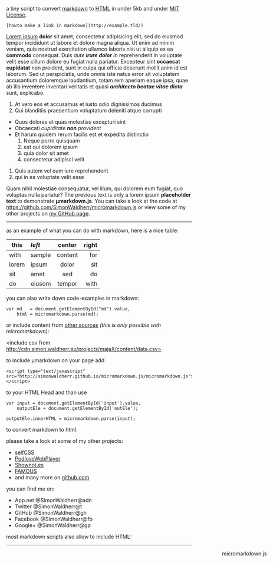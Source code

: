 a tiny script to convert [markdown](http://en.wikipedia.org/wiki/Markdown) to [HTML](http://en.wikipedia.org/wiki/HTML) in under 5kb and under [MIT License](http://opensource.org/licenses/MIT).  

```
[howto make a link in markdown](http://example.tld/)
```  

[Lorem ipsum](http://en.wikipedia.org/wiki/Lorem_ipsum) **dolor** sit amet, consectetur adipisicing elit, sed do eiusmod tempor incididunt ut labore et dolore magna aliqua. Ut enim ad minim veniam, quis nostrud exercitation ullamco laboris nisi ut aliquip ex ea **commodo** consequat. Duis *aute **irure dolor** in* reprehenderit in voluptate velit esse cillum dolore eu fugiat nulla pariatur. Excepteur sint **occaecat cupidatat** non proident, sunt in culpa qui officia deserunt mollit anim id est laborum.
Sed ut perspiciatis, unde omnis iste natus error sit voluptatem accusantium doloremque laudantium, totam rem aperiam eaque ipsa, quae ab illo ~~inventore~~ inventari veritatis et quasi ***architecto beatae vitae dicta*** sunt, explicabo.

1. At vero eos et accusamus et iusto odio dignissimos ducimus
1. Qui blanditiis praesentium voluptatum deleniti atque corrupti
  * Quos dolores et quas molestias excepturi sint
  * Obcaecati *cupiditate **non** provident*
  * Et harum quidem rerum facilis est et expedita distinctio
    1. Neque porro quisquam
    2. est qui dolorem ipsum
    3. quia dolor sit amet
    4. consectetur adipisci velit
1. Quis autem vel eum iure reprehenderit
1. qui in ea voluptate velit esse

Quam nihil molestiae consequatur, vel illum, qui dolorem eum fugiat, quo voluptas nulla pariatur?
The previous text is only a lorem ipsum **placeholder text** to demonstrate **µmarkdown.js**. You can take a look at the code at <https://github.com/SimonWaldherr/micromarkdown.js> or view some of my other projects on [my GitHub page](https://github.com/SimonWaldherr/).  

---

as an example of what you can do with markdown, here is a nice table:  

this | *left* | center   | right
-----|:-------|:--------:|------:
with | sample | content  | for
lorem| ipsum  | dolor    | sit
sit  | amet   | sed      | do
do   | eiusom | tempor   | with

you can also write down code-examples in markdown:  

```
var md   = document.getElementById("md").value,
    html = micromarkdown.parse(md);

```

or include content from [other sources][source] *(this is only possible with micromarkdown)*:  

[source]: http://cdn.simon.waldherr.eu/projects/majaX/content/data.csv
<include csv from http://cdn.simon.waldherr.eu/projects/majaX/content/data.csv>

to include µmarkdown on your page add  

```
<script type="text/javascript" 
src="http://simonwaldherr.github.io/micromarkdown.js/micromarkdown.js">
</script>
```  

to your HTML Head and than use  

```
var input = document.getElementById('input').value,
    outputEle = document.getElementById('outEle');

outputEle.innerHTML = micromarkdown.parse(input);
```  

to convert markdown to html.  

please take a look at some of my other projects:

* [selfCSS](http://selfcss.org/)
* [PodloveWebPlayer](http://podlove.org/podlove-web-player/)
* [Shownot.es](http://shownot.es/)
* [FAMOUS](http://famous-project.org/)
* and many more on [github.com](https://github.com/SimonWaldherr?tab=repositories)

you can find me on:

* App.net @SimonWaldherr@adn
* Twitter @SimonWaldherr@t
* GitHub @SimonWaldherr@gh
* Facebook @SimonWaldherr@fb
* Google+ @SimonWaldherr@gp

most markdown scripts also allow to include HTML:  

---
<span style="position:absolute;right:25px;">micromarkdown.js</span>
